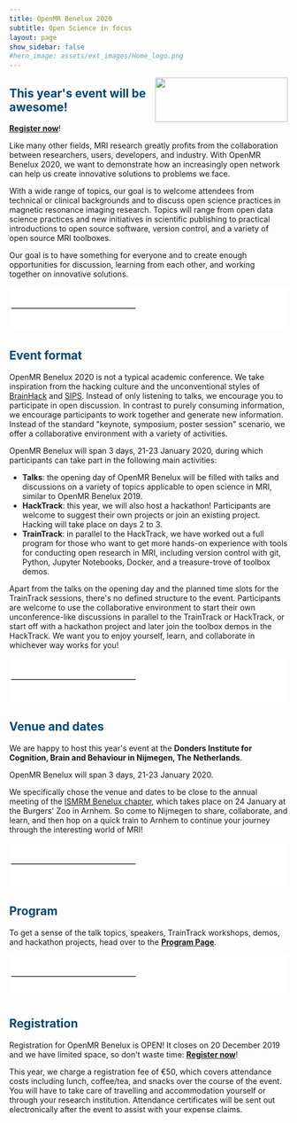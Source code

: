 ```yaml
---
title: OpenMR Benelux 2020
subtitle: Open Science in focus
layout: page
show_sidebar: false
#hero_image: assets/ext_images/Home_logo.png
---
```


<img style="float: right;" src="../assets/ext_images/nijmegen_doodle_big.jpg" width="240" height="80"> 

## <span style="color:#004777"> This year's event will be awesome! </span> 

[**Register now**](../page-registration.md)!

Like many other fields, MRI research greatly profits from the collaboration between researchers, users, developers, and industry. With OpenMR Benelux 2020, we want to demonstrate how an increasingly open network can help us create innovative solutions to problems we face.

With a wide range of topics, our goal is to welcome attendees from technical or clinical backgrounds and to discuss open science practices in magnetic resonance imaging research. Topics will range from open data science practices and new initiatives in scientific publishing to practical introductions to open source software, version control, and a variety of open source MRI toolboxes.

Our goal is to have something for everyone and to create enough opportunities for discussion, learning from each other, and working together on innovative solutions.

![alt text](assets/ext_images/post_separator.png)

## <span style="color:#004777"> Event format </span>

OpenMR Benelux 2020 is not a typical academic conference. We take inspiration from the hacking culture and the unconventional styles of [BrainHack](http://www.brainhack.org/about.html) and [SIPS](https://improvingpsych.org/). Instead of only listening to talks, we encourage you to participate in open discussion. In contrast to purely consuming information, we encourage participants to work together and generate new information. Instead of the standard "keynote, symposium, poster session" scenario, we offer a collaborative environment with a variety of activities.

OpenMR Benelux will span 3 days, 21-23 January 2020, during which participants can take part in the following main activities:

* **Talks**: the opening day of OpenMR Benelux will be filled with talks and discussions on a variety of topics applicable to open science in MRI, similar to OpenMR Benelux 2019.
* **HackTrack**: this year, we will also host a hackathon! Participants are welcome to suggest their own projects or join an existing project. Hacking will take place on days 2 to 3.
* **TrainTrack**: in parallel to the HackTrack, we have worked out a full program for those who want to get more hands-on experience with tools for conducting open research in MRI, including version control with git, Python, Jupyter Notebooks, Docker, and a treasure-trove of toolbox demos.

Apart from the talks on the opening day and the planned time slots for the TrainTrack sessions, there's no defined structure to the event. Participants are welcome to use the collaborative environment to start their own unconference-like discussions in parallel to the TrainTrack or HackTrack, or start off with a hackathon project and later join the toolbox demos in the HackTrack. We want you to enjoy yourself, learn, and collaborate in whichever way works for you!

![alt text](assets/ext_images/post_separator.png)

## <span style="color:#004777"> Venue and dates </span>

We are happy to host this year's event at the **Donders Institute for Cognition, Brain and Behaviour in Nijmegen, The Netherlands**.

OpenMR Benelux will span 3 days, 21-23 January 2020.

We specifically chose the venue and dates to be close to the annual meeting of the [ISMRM Benelux chapter](https://www.ismrm-benelux.org/), which takes place on 24 January at the Burgers' Zoo in Arnhem. So come to Nijmegen to share, collaborate, and learn, and then hop on a quick train to Arnhem to continue your journey through the interesting world of MRI!

![alt text](assets/ext_images/post_separator.png)

## <span style="color:#004777"> Program </span>

To get a sense of the talk topics, speakers, TrainTrack workshops, demos, and hackathon projects, head over to the [**Program Page**](../page-program.md).

![alt text](assets/ext_images/post_separator.png)

## <span style="color:#004777"> Registration </span> 

Registration for OpenMR Benelux is OPEN! It closes on 20 December 2019 and we have limited space, so don't waste time: [**Register now**](../page-registration.md)!

This year, we charge a registration fee of €50, which covers attendance costs including lunch, coffee/tea, and snacks over the course of the event. You will have to take care of travelling and accommodation yourself or through your research institution. Attendance certificates will be sent out electronically after the event to assist with your expense claims.
